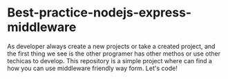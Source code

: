 # Best-practice-nodejs-express-middleware
As developer always create a new projects or take a created project, and the first thing we see is the other programer has other methos or use other techicas to develop. This repository is a simple project where can find a how you can use middleware friendly way form. Let's code!
